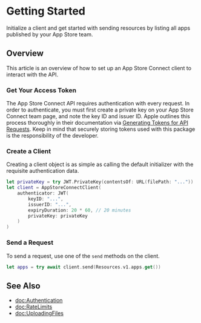 # Getting Started

Initialize a client and get started with sending resources by listing all apps published by your App Store team. 

## Overview

This article is an overview of how to set up an App Store Connect client to interact with the API.

### Get Your Access Token

The App Store Connect API requires authentication with every request. In order to authenticate, you must first create a private key on your App Store Connect team page, and note the key ID and issuer ID. Apple outlines this process thoroughly in their documentation via [Generating Tokens for API Requests](https://developer.apple.com/documentation/appstoreconnectapi/generating_tokens_for_api_requests). Keep in mind that securely storing tokens used with this package is the responsibility of the developer. 

### Create a Client

Creating a client object is as simple as calling the default initializer with the requisite authentication data. 

```swift
let privateKey = try JWT.PrivateKey(contentsOf: URL(filePath: "..."))
let client = AppStoreConnectClient(
    authenticator: JWT(
        keyID: "...",
        issuerID: "...",
        expiryDuration: 20 * 60, // 20 minutes
        privateKey: privateKey
    )
)
```

### Send a Request

To send a request, use one of the `send` methods on the client. 

```swift
let apps = try await client.send(Resources.v1.apps.get())
```

## See Also

- <doc:Authentication>
- <doc:RateLimits>
- <doc:UploadingFiles>
